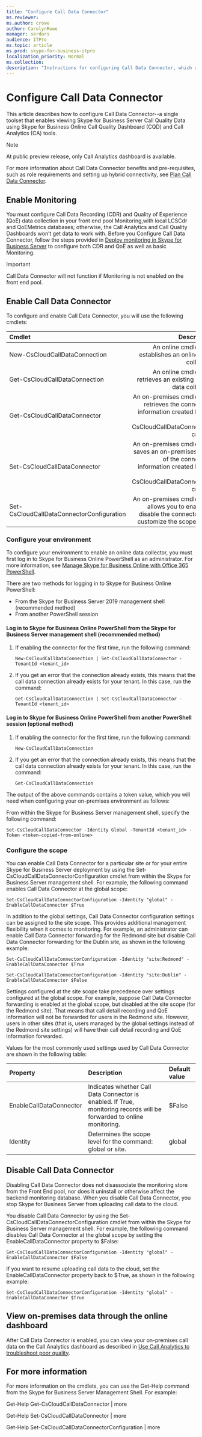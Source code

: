 ```yaml
---
title: "Configure Call Data Connector"
ms.reviewer: 
ms.author: crowe
author: CarolynRowe
manager: serdars
audience: ITPro
ms.topic: article
ms.prod: skype-for-business-itpro
localization_priority: Normal
ms.collection: 
description: "Instructions for configuring Call Data Connector, which allows telemetry from Skype for Business on-premises to be viewed using Skype for Business Online tools."
---
```


# Configure Call Data Connector

This article describes how to configure Call Data Connector--a single toolset that enables viewing Skype for Business Server Call Quality Data using Skype for Business Online Call Quality Dashboard (CQD) and Call Analytics (CA) tools. 

> [!NOTE]
> At public preview release, only Call Analytics dashboard is available.

For more information about Call Data Connector benefits and pre-requisites, such as role requirements and setting up hybrid connectivity, see [Plan Call Data Connector](plan-call-data-connector.md).

## Enable Monitoring
 
You must configure Call Data Recording (CDR) and Quality of Experience (QoE) data collection in your front end pool Monitoring,with local LCSCdr and QoEMetrics databases; otherwise, the Call Analytics and Call Quality Dashboards won’t get data to work with. Before you Configure Call Data Connector, follow the steps provided in [Deploy monitoring in Skype for Business Server](../../SfbServer/deploy/deploy-monitoring/deploy-monitoring.md) to configure both CDR and QoE as well as basic Monitoring.

> [!IMPORTANT]
> Call Data Connector will not function if Monitoring is not enabled on the front end pool.

## Enable Call Data Connector

To configure and enable Call Data Connector, you will use the following cmdlets:

| Cmdlet| Description|
| :-----------------|---------------:|
| New-CsCloudCallDataConnection | An online cmdlet that establishes an online data collector.|
| Get-CsCloudCallDataConnection | An online cmdlet that retrieves an existing online data collector.|  
| Get-CsCloudCallDataConnector | An on-premises cmdlet that retrieves the connection information created by the New-CsCloudCallDataConnection cmdlet. |
| Set-CsCloudCallDataConnector | An on-premises cmdlet that saves an on-premises copy of the connection information created by the New-CsCloudCallDataConnection cmdlet. |  
| Set-CsCloudCallDataConnectorConfiguration | An on-premises cmdlet that allows you to enable or disable the connector and customize the scope level.|

### Configure your environment 

To configure your environment to enable an online data collector, you must first log in to Skype for Business Online PowerShell as an administrator. For more information, see [Manage Skype for Business Online with Office 365 PowerShell](https://docs.microsoft.com/office365/enterprise/powershell/manage-skype-for-business-online-with-office-365-powershell).

There are two methods for logging in to Skype for Business Online PowerShell:

- From the Skype for Business Server 2019 management shell (recommended method)
- From another PowerShell session

#### Log in to Skype for Business Online PowerShell from the Skype for Business Server management shell (recommended method)

1. If enabling the connector for the first time, run the following command:

   ```
   New-CsCloudCallDataConnection | Set-CsCloudCallDataConnector -TenantId <tenant_id>
   ```

2. If you get an error that the connection already exists, this means that the call data connection already exists for your tenant. In this case, run the command: 

   ```
   Get-CsCloudCallDataConnection | Set-CsCloudCallDataConnector -TenantId <tenant_id>
   ```


#### Log in to Skype for Business Online PowerShell from another PowerShell session (optional method)

1.  If enabling the connector for the first time, run the following command: 

    ``` 
    New-CsCloudCallDataConnection 
    ```

2.  If you get an error that the connection already exists, this means that the call data connection already exists for your tenant. In this case, run the command: 

    ```
    Get-CsCloudCallDataConnection  
    ```

The output of the above commands contains a token value, which you will need when configuring your on-premises environment as follows:

From within the Skype for Business Server management shell, specify the following command:

```
Set-CsCloudCallDataConnector -Identity Global -TenantId <tenant_id> -Token <token-copied-from-online>
```

### Configure the scope

You can enable Call Data Connector for a particular site or for your entire Skype for Business Server deployment by using the Set-CsCloudCallDataConnectorConfiguration cmdlet from within the Skype for Business Server management shell. For example, the following command enables Call Data Connector at the global scope:

```
Set-CsCloudCallDataConnectorConfiguration -Identity "global" -EnableCallDataConnector $True
```

In addition to the global settings, Call Data Connector configuration settings can be assigned to the site scope. This provides additional management flexibility when it comes to monitoring. For example, an administrator can enable Call Data Connector forwarding for the Redmond site but disable Call Data Connector forwarding for the Dublin site, as shown in the following example:

```
Set-CsCloudCallDataConnectorConfiguration -Identity "site:Redmond" -EnableCallDataConnector $True
```

```
Set-CsCloudCallDataConnectorConfiguration -Identity "site:Dublin" -EnableCallDataConnector $False
```

Settings configured at the site scope take precedence over settings configured at the global scope. For example, suppose Call Data Connector forwarding is enabled at the global scope, but disabled at the site scope (for the Redmond site). That means that call detail recording and QoE information will not be forwarded for users in the Redmond site. However, users in other sites (that is, users managed by the global settings instead of the Redmond site settings) will have their call detail recording and QoE information forwarded.

Values for the most commonly used settings used by Call Data Connector are shown in the following table:  

|Property|Description|Default value|
|:-----|:-----|:-----|
|EnableCallDataConnector  <br/> |Indicates whether Call Data Connector is enabled. If True, monitoring records will be forwarded to online monitoring.  <br/> |$False  <br/> |
| Identity | Determines the scope level for the command: global or site.   | global  |

## Disable Call Data Connector

Disabling Call Data Connector does not disassociate the monitoring store from the Front End pool, nor does it uninstall or otherwise affect the backend monitoring database. When you disable Call Data Connector, you stop Skype for Business Server from uploading call data to the cloud. 

You disable Call Data Connector by using the Set-CsCloudCallDataConnectorConfiguration cmdlet from within the Skype for Business Server management shell. For example, the following command disables Call Data Connector at the global scope by setting the EnableCallDataConnector property to $False:

```
Set-CsCloudCallDataConnectorConfiguration -Identity "global" -EnableCallDataConnector $False
```

If you want to resume uploading call data to the cloud, set the EnableCallDataConnector property back to $True, as shown in the following example:

```
Set-CsCloudCallDataConnectorConfiguration -Identity "global" -EnableCallDataConnector $True
```

## View on-premises data through the online dashboard

 After Call Data Connector is enabled, you can view your on-premises call data on the Call Analytics dashboard as described in  [Use Call Analytics to troubleshoot poor quality](https://docs.microsoft.com/skypeforbusiness/using-call-quality-in-your-organization/use-call-analytics-to-troubleshoot-poor-call-quality).


## For more information

For more information on the cmdlets, you can use the Get-Help command from the Skype for Business Server Management Shell. For example:

Get-Help Get-CsCloudCallDataConnector | more

Get-Help Set-CsCloudCallDataConnector | more

Get-Help Set-CsCloudCallDataConnectorConfiguration | more

